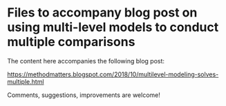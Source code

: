 # Files to accompany blog post on using multi-level models to conduct multiple comparisons

The content here accompanies the following blog post:

https://methodmatters.blogspot.com/2018/10/multilevel-modeling-solves-multiple.html

Comments, suggestions, improvements are welcome!

